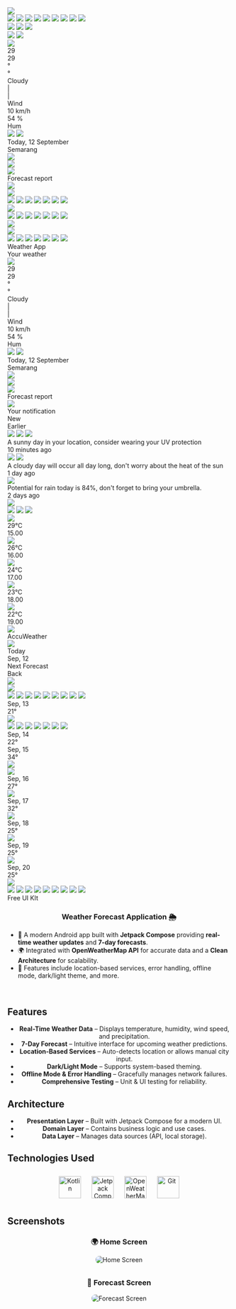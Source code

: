 <div class="cover">
  <div class="rectangle-83"></div>
  <div class="thunder">
    <div class="group-658">
      <img class="group-647" src="group-6470.svg" />
    </div>
    <img class="vector-7" src="vector-70.svg" />
    <img class="vector-8" src="vector-80.svg" />
    <img class="vector-9" src="vector-90.svg" />
    <img class="rectangle-35" src="rectangle-350.svg" />
    <img class="rectangle-36" src="rectangle-360.svg" />
    <img class="rectangle-37" src="rectangle-370.svg" />
    <img class="rectangle-38" src="rectangle-380.svg" />
    <img class="rectangle-39" src="rectangle-390.svg" />
    <img class="rectangle-40" src="rectangle-400.svg" />
    <div class="rectangle-47"></div>
  </div>
  <img class="vector-14" src="vector-140.svg" />
  <img class="vector-15" src="vector-150.svg" />
  <img class="vector-16" src="vector-160.svg" />
  <div class="_01-01-home">
    <img class="vector-12" src="vector-120.svg" />
    <img class="vector-11" src="vector-110.svg" />
    <div class="ellipse-10"></div>
    <img class="group-6472" src="group-6471.svg" />
    <div class="rectangle-28"></div>
    <div class="rectangle-29"></div>
    <div class="group-649">
      <div class="group-648">
        <div class="_29">29</div>
        <div class="_292">29</div>
      </div>
      <div class="div">°</div>
      <div class="div2">°</div>
    </div>
    <div class="cloudy">Cloudy</div>
    <div class="div3">|</div>
    <div class="div4">|</div>
    <div class="group-651">
      <div class="wind">Wind</div>
      <div class="_10-km-h">10 km/h</div>
      <div class="_54">54 %</div>
      <div class="hum">Hum</div>
      <img class="windy" src="windy0.svg" />
      <img class="hum2" src="hum1.svg" />
    </div>
    <div class="today-12-september">Today, 12 September</div>
    <div class="semarang">Semarang</div>
    <div class="map">
      <img class="frame" src="frame0.svg" />
    </div>
    <img class="opt" src="opt0.svg" />
    <div class="notif">
      <img class="frame2" src="frame1.svg" />
    </div>
    <div class="ellipse-11"></div>
    <div class="rectangle-32"></div>
    <div class="group-6582">
      <div class="forecast-report">Forecast report</div>
      <img class="up" src="up0.svg" />
    </div>
  </div>
  <div class="sunny">
    <div class="rectangle-42"></div>
    <div class="ellipse-12"></div>
    <div class="ellipse-112"></div>
  </div>
  <div class="group-690">
    <div class="rain">
      <div class="group-6583">
        <img class="group-6473" src="group-6472.svg" />
      </div>
      <img class="rectangle-352" src="rectangle-351.svg" />
      <img class="rectangle-41" src="rectangle-410.svg" />
      <img class="rectangle-362" src="rectangle-361.svg" />
      <img class="rectangle-372" src="rectangle-371.svg" />
      <img class="rectangle-382" src="rectangle-381.svg" />
      <img class="rectangle-392" src="rectangle-391.svg" />
      <img class="rectangle-402" src="rectangle-401.svg" />
      <div class="rectangle-46"></div>
    </div>
    <div class="rain2">
      <div class="group-6584">
        <img class="group-6474" src="group-6473.svg" />
      </div>
      <img class="rectangle-353" src="rectangle-352.svg" />
      <img class="rectangle-412" src="rectangle-411.svg" />
      <img class="rectangle-363" src="rectangle-362.svg" />
      <img class="rectangle-373" src="rectangle-372.svg" />
      <img class="rectangle-383" src="rectangle-382.svg" />
      <img class="rectangle-393" src="rectangle-392.svg" />
      <img class="rectangle-403" src="rectangle-402.svg" />
      <div class="rectangle-46"></div>
    </div>
  </div>
  <img class="vector-13" src="vector-130.svg" />
  <div class="rain3">
    <div class="group-658">
      <img class="group-6475" src="group-6474.svg" />
    </div>
    <img class="rectangle-354" src="rectangle-353.svg" />
    <img class="rectangle-413" src="rectangle-412.svg" />
    <img class="rectangle-364" src="rectangle-363.svg" />
    <img class="rectangle-374" src="rectangle-373.svg" />
    <img class="rectangle-384" src="rectangle-383.svg" />
    <img class="rectangle-394" src="rectangle-393.svg" />
    <img class="rectangle-404" src="rectangle-403.svg" />
    <div class="rectangle-46"></div>
  </div>
  <div class="weather-app">Weather App</div>
  <div class="your-weather">Your weather</div>
  <div class="rectangle-84"></div>
  <div class="_02-01-notification">
    <div class="group-6502">
      <div class="ellipse-102"></div>
      <img class="group-6476" src="group-6475.svg" />
    </div>
    <div class="group-6612">
      <div class="rectangle-282"></div>
      <div class="rectangle-292"></div>
      <div class="group-6492">
        <div class="group-6482">
          <div class="_293">29</div>
          <div class="_294">29</div>
        </div>
        <div class="div5">°</div>
        <div class="div6">°</div>
      </div>
      <div class="cloudy2">Cloudy</div>
      <div class="div7">|</div>
      <div class="div8">|</div>
      <div class="group-6512">
        <div class="wind2">Wind</div>
        <div class="_10-km-h2">10 km/h</div>
        <div class="_542">54 %</div>
        <div class="hum3">Hum</div>
        <img class="windy2" src="windy1.svg" />
        <img class="hum4" src="hum3.svg" />
      </div>
      <div class="today-12-september2">Today, 12 September</div>
    </div>
    <div class="group-6532">
      <div class="semarang2">Semarang</div>
      <div class="map2">
        <img class="frame3" src="frame2.svg" />
      </div>
      <img class="opt2" src="opt1.svg" />
    </div>
    <div class="group-6522">
      <div class="notif2">
        <img class="frame4" src="frame3.svg" />
      </div>
      <div class="ellipse-113"></div>
    </div>
    <div class="group-6622">
      <div class="rectangle-322"></div>
      <div class="group-6585">
        <div class="forecast-report2">Forecast report</div>
        <img class="up2" src="up1.svg" />
      </div>
    </div>
    <div class="rectangle-49"></div>
    <div class="rectangle-79"></div>
    <div class="your-notification">Your notification</div>
    <div class="new">New</div>
    <div class="earlier">Earlier</div>
    <img class="vector-10" src="vector-100.svg" />
    <img class="windy3" src="windy2.svg" />
    <img class="raini" src="raini0.svg" />
    <div class="rectangle-80"></div>
    <div
      class="a-sunny-day-in-your-location-consider-wearing-your-uv-protection"
    >
      A sunny day in your location, consider wearing your UV protection
    </div>
    <div class="_10-minutes-ago">10 minutes ago</div>
    <img class="up3" src="up2.svg" />
    <img class="sun" src="sun0.svg" />
    <div class="rectangle-802"></div>
    <div
      class="a-cloudy-day-will-occur-all-day-long-don-t-worry-about-the-heat-of-the-sun"
    >
      A cloudy day will occur all day long, don&#039;t worry about the heat of
      the sun
    </div>
    <div class="_1-day-ago">1 day ago</div>
    <img class="up4" src="up3.svg" />
    <div class="rectangle-803"></div>
    <div
      class="potential-for-rain-today-is-84-don-t-forget-to-bring-your-umbrella"
    >
      Potential for rain today is 84%, don&#039;t forget to bring your umbrella.
    </div>
    <div class="_2-days-ago">2 days ago</div>
    <img class="up5" src="up4.svg" />
  </div>
  <div class="_04-01-detail">
    <img class="vector-122" src="vector-121.svg" />
    <img class="vector-112" src="vector-111.svg" />
    <img class="up6" src="up5.svg" />
    <div class="rectangle-34"></div>
    <div class="set">
      <img class="frame5" src="frame4.svg" />
    </div>
    <div class="cardweather">
      <div class="_29-c">29°C</div>
      <div class="_15-00">15.00</div>
      <div class="ellipse-103"></div>
      <img class="group-6477" src="group-6476.svg" />
    </div>
    <div class="cardweather2">
      <div class="_26-c">26°C</div>
      <div class="_16-00">16.00</div>
      <div class="ellipse-103"></div>
      <img class="group-6478" src="group-6477.svg" />
    </div>
    <div class="cardweather3">
      <div class="rectangle-30"></div>
      <div class="rectangle-31"></div>
      <div class="_24-c">24°C</div>
      <div class="_17-00">17.00</div>
      <img class="group-6479" src="group-6478.svg" />
    </div>
    <div class="cardweather4">
      <div class="_23-c">23°C</div>
      <div class="_18-00">18.00</div>
    </div>
    <img class="group-655" src="group-6550.svg" />
    <div class="cardweather5">
      <div class="_22-c">22°C</div>
      <div class="_19-00">19.00</div>
    </div>
    <img class="group-656" src="group-6560.svg" />
    <div class="accu-weather">AccuWeather</div>
    <img class="sun2" src="sun1.svg" />
    <div class="today">Today</div>
    <div class="sep-12">Sep, 12</div>
    <div class="next-forecast">Next Forecast</div>
    <div class="back">Back</div>
    <div class="rectangle-33"></div>
    <img class="calendar" src="calendar0.svg" />
    <div class="frame-5">
      <div class="frame-4">
        <div class="group-680">
          <div class="thunder2">
            <div class="group-6586">
              <img class="group-64710" src="group-6479.svg" />
            </div>
            <img class="vector-72" src="vector-71.svg" />
            <img class="vector-82" src="vector-81.svg" />
            <img class="vector-92" src="vector-91.svg" />
            <img class="rectangle-355" src="rectangle-354.svg" />
            <img class="rectangle-365" src="rectangle-364.svg" />
            <img class="rectangle-375" src="rectangle-374.svg" />
            <img class="rectangle-385" src="rectangle-384.svg" />
            <img class="rectangle-395" src="rectangle-394.svg" />
            <img class="rectangle-405" src="rectangle-404.svg" />
            <div class="rectangle-47"></div>
          </div>
          <div class="sep-13">Sep, 13</div>
          <div class="_21">21°</div>
        </div>
        <div class="group-683">
          <div class="rain4">
            <div class="group-6586">
              <img class="group-64711" src="group-64710.svg" />
            </div>
            <img class="rectangle-356" src="rectangle-355.svg" />
            <img class="rectangle-414" src="rectangle-413.svg" />
            <img class="rectangle-366" src="rectangle-365.svg" />
            <img class="rectangle-376" src="rectangle-375.svg" />
            <img class="rectangle-386" src="rectangle-385.svg" />
            <img class="rectangle-396" src="rectangle-395.svg" />
            <img class="rectangle-406" src="rectangle-405.svg" />
            <div class="rectangle-46"></div>
          </div>
          <div class="sep-14">Sep, 14</div>
          <div class="_22">22°</div>
        </div>
        <div class="group-686">
          <div class="sep-15">Sep, 15</div>
          <div class="_34">34°</div>
          <div class="sunny2">
            <div class="rectangle-42"></div>
            <div class="ellipse-122"></div>
            <div class="ellipse-114"></div>
          </div>
        </div>
        <div class="group-682">
          <div class="cloudy3">
            <div class="rectangle-44"></div>
            <div class="group-6503">
              <img class="group-64712" src="group-64711.svg" />
            </div>
            <img class="union" src="union0.svg" />
          </div>
          <div class="sep-16">Sep, 16</div>
          <div class="_27">27°</div>
        </div>
        <div class="group-684">
          <div class="sun-cloudy">
            <div class="rectangle-43"></div>
            <div class="ellipse-104"></div>
            <img class="group-64713" src="group-64712.svg" />
          </div>
          <div class="sep-17">Sep, 17</div>
          <div class="_32">32°</div>
        </div>
        <div class="group-685">
          <div class="cloud-moon">
            <img class="group-6562" src="group-6561.svg" />
            <div class="rectangle-45"></div>
          </div>
          <div class="sep-18">Sep, 18</div>
          <div class="_25">25°</div>
        </div>
        <div class="group-6872">
          <div class="cloud-moon2">
            <img class="group-6563" src="group-6562.svg" />
            <div class="rectangle-45"></div>
          </div>
          <div class="sep-19">Sep, 19</div>
          <div class="_252">25°</div>
        </div>
        <div class="group-688">
          <div class="cloud-moon3">
            <img class="group-6564" src="group-6563.svg" />
            <div class="rectangle-45"></div>
          </div>
          <div class="sep-20">Sep, 20</div>
          <div class="_253">25°</div>
        </div>
      </div>
    </div>
  </div>
  <div class="thunder3">
    <div class="group-658">
      <img class="group-64714" src="group-64713.svg" />
    </div>
    <img class="vector-73" src="vector-72.svg" />
    <img class="vector-83" src="vector-82.svg" />
    <img class="vector-93" src="vector-92.svg" />
    <img class="rectangle-357" src="rectangle-356.svg" />
    <img class="rectangle-367" src="rectangle-366.svg" />
    <img class="rectangle-377" src="rectangle-376.svg" />
    <img class="rectangle-387" src="rectangle-386.svg" />
    <img class="rectangle-397" src="rectangle-396.svg" />
    <img class="rectangle-407" src="rectangle-406.svg" />
    <div class="rectangle-47"></div>
  </div>
  <div class="free-ui-k-it">Free UI KIt</div>
</div>


### <div align="center">Weather Forecast Application 🌦️</div>

- 🚀 A modern Android app built with **Jetpack Compose** providing **real-time weather updates** and **7-day forecasts**.
- 🌍 Integrated with **OpenWeatherMap API** for accurate data and a **Clean Architecture** for scalability.
- 🔧 Features include location-based services, error handling, offline mode, dark/light theme, and more.

<br />

## Features

<div align="center">
    <ul>
        <li><b>Real-Time Weather Data</b> – Displays temperature, humidity, wind speed, and precipitation.</li>
        <li><b>7-Day Forecast</b> – Intuitive interface for upcoming weather predictions.</li>
        <li><b>Location-Based Services</b> – Auto-detects location or allows manual city input.</li>
        <li><b>Dark/Light Mode</b> – Supports system-based theming.</li>
        <li><b>Offline Mode & Error Handling</b> – Gracefully manages network failures.</li>
        <li><b>Comprehensive Testing</b> – Unit & UI testing for reliability.</li>
    </ul>
</div>

## Architecture

<div align="center">
    <ul>
        <li><b>Presentation Layer</b> – Built with Jetpack Compose for a modern UI.</li>
        <li><b>Domain Layer</b> – Contains business logic and use cases.</li>
        <li><b>Data Layer</b> – Manages data sources (API, local storage).</li>
    </ul>
</div>

## Technologies Used

<div align="center">
    <a href="https://kotlinlang.org/" target="_blank"><img style="margin: 10px" src="https://profilinator.rishav.dev/skills-assets/kotlinlang-icon.svg" alt="Kotlin" height="50" /></a>
    <a href="https://developer.android.com/jetpack/compose" target="_blank"><img style="margin: 10px" src="https://upload.wikimedia.org/wikipedia/commons/thumb/3/3e/Jetpack_Compose_logo.svg/2560px-Jetpack_Compose_logo.svg.png" alt="Jetpack Compose" height="50" /></a>
    <a href="https://openweathermap.org/" target="_blank"><img style="margin: 10px" src="https://upload.wikimedia.org/wikipedia/commons/3/3d/OpenWeatherMap_Logo.svg" alt="OpenWeatherMap" height="50" /></a>
    <a href="https://github.com/" target="_blank"><img style="margin: 10px" src="https://profilinator.rishav.dev/skills-assets/git-scm-icon.svg" alt="Git" height="50" /></a>
</div>

## Screenshots

<div align="center">
    <h3>🌍 Home Screen</h3>
    <img src="path/to/home_screen.png" alt="Home Screen" style="max-width: 100%; border-radius: 8px; margin-bottom: 10px;" />
</div>

<div align="center">
    <h3>📅 Forecast Screen</h3>
    <img src="path/to/forecast_screen.png" alt="Forecast Screen" style="max-width: 100%; border-radius: 8px; margin-bottom: 10px;" />
</div>
